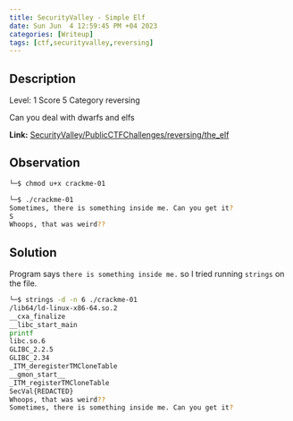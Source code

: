 ```yaml
---
title: SecurityValley - Simple Elf
date: Sun Jun  4 12:59:45 PM +04 2023
categories: [Writeup]
tags: [ctf,securityvalley,reversing]
---
```


## Description

Level: 1 Score 5 Category reversing

Can you deal with dwarfs and elfs

**Link:** [SecurityValley/PublicCTFChallenges/reversing/the_elf](https://github.com/SecurityValley/PublicCTFChallenges/tree/master/reversing/the_elf)

## Observation
```sh
└─$ chmod u+x crackme-01        

└─$ ./crackme-01                
Sometimes, there is something inside me. Can you get it?
S 
Whoops, that was weird??
```

## Solution

Program says `there is something inside me.` so I tried running `strings` on the file.
```sh
└─$ strings -d -n 6 ./crackme-01
/lib64/ld-linux-x86-64.so.2
__cxa_finalize
__libc_start_main
printf
libc.so.6
GLIBC_2.2.5
GLIBC_2.34
_ITM_deregisterTMCloneTable
__gmon_start__
_ITM_registerTMCloneTable
SecVal{REDACTED}
Whoops, that was weird?? 
Sometimes, there is something inside me. Can you get it?
```